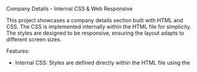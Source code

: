 Company Details - Internal CSS & Web Responsive

This project showcases a company details section built with HTML and CSS. The CSS is implemented internally within the HTML file for simplicity. The styles are designed to be responsive, ensuring the layout adapts to different screen sizes.

Features:
- Internal CSS: Styles are defined directly within the HTML file using the <style> tag.
- Web Responsive: The layout adjusts to various screen sizes using media queries.
